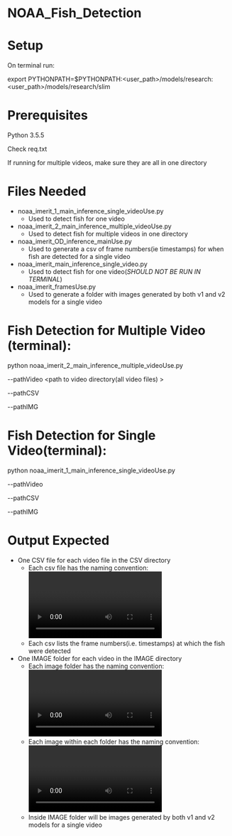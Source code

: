 # NOAA_Fish_Detection

# Setup

On terminal run:

export PYTHONPATH=$PYTHONPATH:<user_path>/models/research:<user_path>/models/research/slim

# Prerequisites
Python 3.5.5

Check req.txt

If running for multiple videos, make sure they are all in one directory

# Files Needed
- noaa_imerit_1_main_inference_single_videoUse.py
  - Used to detect fish for one video
- noaa_imerit_2_main_inference_multiple_videoUse.py
  - Used to detect fish for multiple videos in one directory 
- noaa_imerit_OD_inference_mainUse.py
  - Used to generate a csv of frame numbers(ie timestamps) for when fish are detected for a single video
- noaa_imerit_main_inference_single_video.py
  - Used to detect fish for one video(*SHOULD NOT BE RUN IN TERMINAL*)
- noaa_imerit_framesUse.py
  - Used to generate a folder with images generated by both v1 and v2 models for a single video

# Fish Detection for Multiple Video (terminal):

python noaa_imerit_2_main_inference_multiple_videoUse.py 

  --pathVideo <path to video directory(all video files) >
  
  --pathCSV <path to directory in which csvs with frame numbers should go>
  
  --pathIMG <path to directory in which images of frames from csv will go>

# Fish Detection for Single Video(terminal):

python noaa_imerit_1_main_inference_single_videoUse.py 

  --pathVideo <path to single video file>
  
  --pathCSV <path to directory in which csv with frame numbers should go>
  
  --pathIMG <path to directory in which images of frames from csv will go>


# Output Expected

- One CSV file for each video file in the CSV directory
  - Each csv file has the naming convention: <video name>_<model name (v1 or v2)>.csv
  - Each csv lists the frame numbers(i.e. timestamps) at which the fish were detected
- One IMAGE folder for each video in the IMAGE directory 
  - Each image folder has the naming convention:<video name>_<model name (v1 or v2)>
  - Each image within each folder has the naming convention:<video name>_<model name (v1 or v2)>_<frame number>.jpg
  - Inside IMAGE folder will be images generated by both v1 and v2 models for a single video
